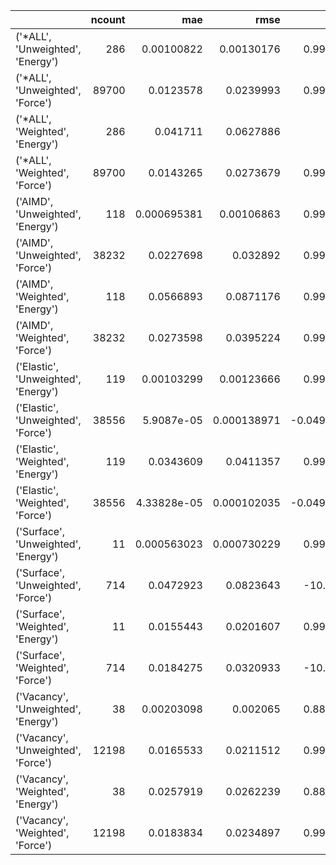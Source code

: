 |                                     |   ncount |         mae |        rmse |         rsq |
|:------------------------------------|---------:|------------:|------------:|------------:|
| ('*ALL', 'Unweighted', 'Energy')    |      286 | 0.00100822  | 0.00130176  |   0.999941  |
| ('*ALL', 'Unweighted', 'Force')     |    89700 | 0.0123578   | 0.0239993   |   0.999093  |
| ('*ALL', 'Weighted', 'Energy')      |      286 | 0.041711    | 0.0627886   |   1         |
| ('*ALL', 'Weighted', 'Force')       |    89700 | 0.0143265   | 0.0273679   |   0.999169  |
| ('AIMD', 'Unweighted', 'Energy')    |      118 | 0.000695381 | 0.00106863  |   0.999974  |
| ('AIMD', 'Unweighted', 'Force')     |    38232 | 0.0227698   | 0.032892    |   0.999178  |
| ('AIMD', 'Weighted', 'Energy')      |      118 | 0.0566893   | 0.0871176   |   0.999974  |
| ('AIMD', 'Weighted', 'Force')       |    38232 | 0.0273598   | 0.0395224   |   0.999178  |
| ('Elastic', 'Unweighted', 'Energy') |      119 | 0.00103299  | 0.00123666  |   0.996981  |
| ('Elastic', 'Unweighted', 'Force')  |    38556 | 5.9087e-05  | 0.000138971 |  -0.0495121 |
| ('Elastic', 'Weighted', 'Energy')   |      119 | 0.0343609   | 0.0411357   |   0.996981  |
| ('Elastic', 'Weighted', 'Force')    |    38556 | 4.33828e-05 | 0.000102035 |  -0.0495121 |
| ('Surface', 'Unweighted', 'Energy') |       11 | 0.000563023 | 0.000730229 |   0.999509  |
| ('Surface', 'Unweighted', 'Force')  |      714 | 0.0472923   | 0.0823643   | -10.9885    |
| ('Surface', 'Weighted', 'Energy')   |       11 | 0.0155443   | 0.0201607   |   0.999509  |
| ('Surface', 'Weighted', 'Force')    |      714 | 0.0184275   | 0.0320933   | -10.9885    |
| ('Vacancy', 'Unweighted', 'Energy') |       38 | 0.00203098  | 0.002065    |   0.888909  |
| ('Vacancy', 'Unweighted', 'Force')  |    12198 | 0.0165533   | 0.0211512   |   0.999178  |
| ('Vacancy', 'Weighted', 'Energy')   |       38 | 0.0257919   | 0.0262239   |   0.888909  |
| ('Vacancy', 'Weighted', 'Force')    |    12198 | 0.0183834   | 0.0234897   |   0.999178  |